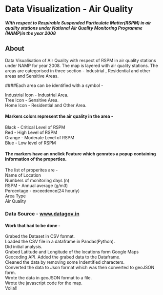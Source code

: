 # Data Visualization - Air Quality 
##### With respect to Respirable Suspended Particulate Matter(RSPM) in air quality stations under National Air Quality Monitoring Programme (NAMP)in the year 2008


## About
Data Visualisation of Air Quality with respect of RSPM in air quality stations under NAMP for year 2008. The map is layered with air quality stations. The areas are categorised in three section - Industrial , Residential and other areas and Sensitive Areas. 

####Each area can be identified with a symbol - 

   Industrial Icon - Industrial Area.  
   Tree Icon - Sensitive Area.  
   Home Icon - Residential and Other Area.  

#### Markers colors represent the air quality in the area -

   Black - Critical Level of RSPM  
   Red - High Level of RSPM  
   Orange - Moderate Level of RSPM  
   Blue - Low level of RSPM

#### The markers have an onclick Feature which genrates a popup containing information of the properties. 

   The list of properites are -  
   Name of Location  
   Numbers of monitoring days (n)  
   RSPM - Annual average (g/m3)  
   Percentage - exceedence(24 hourly)  
   Area Type  
   Air Quality  
   
### Data Source - www.datagov.in

#### Work that had to be done -   
   Grabed the Dataset in CSV format.  
   Loaded the CSV file in a dataframe in Pandas(Python).  
   Did initial analysis.  
   Grabed Latitude and Longitude of the locations form Google Maps Geocoding API. 
   Added the grabed data to the Dataframe.  
   Cleaned the data by removing some Indentified characters.  
   Converted the data to Json format which was then converted to geoJSON form.  
   Wrote the data in geoJSON format to a file.  
   Wrote the javascript code for the map.  
   Voila!!
   



